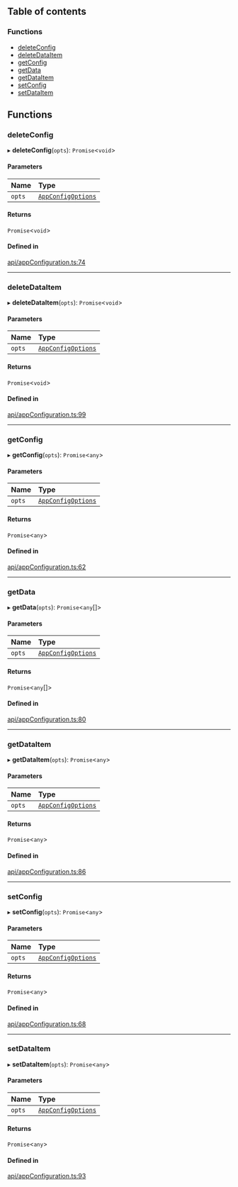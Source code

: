 ## Table of contents

### Functions

- [deleteConfig](appConfiguration.md#deleteconfig)
- [deleteDataItem](appConfiguration.md#deletedataitem)
- [getConfig](appConfiguration.md#getconfig)
- [getData](appConfiguration.md#getdata)
- [getDataItem](appConfiguration.md#getdataitem)
- [setConfig](appConfiguration.md#setconfig)
- [setDataItem](appConfiguration.md#setdataitem)

## Functions

### deleteConfig

▸ **deleteConfig**(`opts`): `Promise`\<`void`\>

#### Parameters

| Name | Type |
| :------ | :------ |
| `opts` | [`AppConfigOptions`](../modules.md#appconfigoptions) |

#### Returns

`Promise`\<`void`\>

#### Defined in

[api/appConfiguration.ts:74](https://github.com/Prove-Anything/smartlinks/blob/54a929dabe2ef3c5f4a5a559c656ea584231138a/src/api/appConfiguration.ts#L74)

___

### deleteDataItem

▸ **deleteDataItem**(`opts`): `Promise`\<`void`\>

#### Parameters

| Name | Type |
| :------ | :------ |
| `opts` | [`AppConfigOptions`](../modules.md#appconfigoptions) |

#### Returns

`Promise`\<`void`\>

#### Defined in

[api/appConfiguration.ts:99](https://github.com/Prove-Anything/smartlinks/blob/54a929dabe2ef3c5f4a5a559c656ea584231138a/src/api/appConfiguration.ts#L99)

___

### getConfig

▸ **getConfig**(`opts`): `Promise`\<`any`\>

#### Parameters

| Name | Type |
| :------ | :------ |
| `opts` | [`AppConfigOptions`](../modules.md#appconfigoptions) |

#### Returns

`Promise`\<`any`\>

#### Defined in

[api/appConfiguration.ts:62](https://github.com/Prove-Anything/smartlinks/blob/54a929dabe2ef3c5f4a5a559c656ea584231138a/src/api/appConfiguration.ts#L62)

___

### getData

▸ **getData**(`opts`): `Promise`\<`any`[]\>

#### Parameters

| Name | Type |
| :------ | :------ |
| `opts` | [`AppConfigOptions`](../modules.md#appconfigoptions) |

#### Returns

`Promise`\<`any`[]\>

#### Defined in

[api/appConfiguration.ts:80](https://github.com/Prove-Anything/smartlinks/blob/54a929dabe2ef3c5f4a5a559c656ea584231138a/src/api/appConfiguration.ts#L80)

___

### getDataItem

▸ **getDataItem**(`opts`): `Promise`\<`any`\>

#### Parameters

| Name | Type |
| :------ | :------ |
| `opts` | [`AppConfigOptions`](../modules.md#appconfigoptions) |

#### Returns

`Promise`\<`any`\>

#### Defined in

[api/appConfiguration.ts:86](https://github.com/Prove-Anything/smartlinks/blob/54a929dabe2ef3c5f4a5a559c656ea584231138a/src/api/appConfiguration.ts#L86)

___

### setConfig

▸ **setConfig**(`opts`): `Promise`\<`any`\>

#### Parameters

| Name | Type |
| :------ | :------ |
| `opts` | [`AppConfigOptions`](../modules.md#appconfigoptions) |

#### Returns

`Promise`\<`any`\>

#### Defined in

[api/appConfiguration.ts:68](https://github.com/Prove-Anything/smartlinks/blob/54a929dabe2ef3c5f4a5a559c656ea584231138a/src/api/appConfiguration.ts#L68)

___

### setDataItem

▸ **setDataItem**(`opts`): `Promise`\<`any`\>

#### Parameters

| Name | Type |
| :------ | :------ |
| `opts` | [`AppConfigOptions`](../modules.md#appconfigoptions) |

#### Returns

`Promise`\<`any`\>

#### Defined in

[api/appConfiguration.ts:93](https://github.com/Prove-Anything/smartlinks/blob/54a929dabe2ef3c5f4a5a559c656ea584231138a/src/api/appConfiguration.ts#L93)
